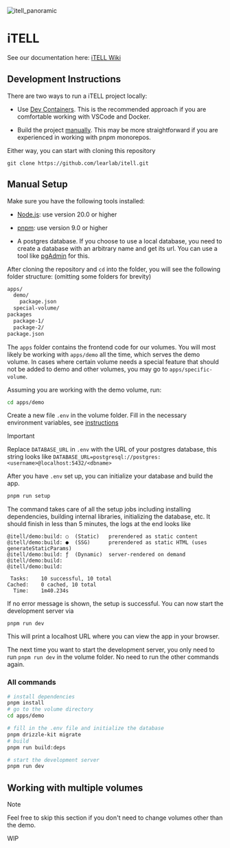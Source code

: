 ![itell_panoramic](https://github.com/user-attachments/assets/97897488-c989-4856-98b6-62abb33985b9)

# iTELL

See our documentation here: [iTELL Wiki](https://github.com/learlab/itell/wiki)

## Development Instructions

There are two ways to run a iTELL project locally:

- Use [Dev Containers](#with-dev-containers). This is the recommended approach
  if you are comfortable working with VSCode and Docker.

- Build the project [manually](#manual-setup). This may be more straightforward
  if you are experienced in working with pnpm monorepos.

Either way, you can start with cloning this repository

```
git clone https://github.com/learlab/itell.git
```

## Manual Setup

Make sure you have the following tools installed:

- [Node.js](https://nodejs.org/en/download/): use version 20.0 or higher

- [pnpm](https://pnpm.io/installation): use version 9.0 or higher

- A postgres database. If you choose to use a local database, you need to create
  a database with an arbitrary name and get its url. You can use a tool like
  [pgAdmin](https://www.pgadmin.org/) for this.

After cloning the repository and `cd` into the folder, you will see the
following folder structure: (omitting some folders for brevity)

```bash
apps/
  demo/
    package.json
  special-volume/
packages
  package-1/
  package-2/
package.json
```

The `apps` folder contains the frontend code for our volumes. You will most
likely be working with `apps/demo` all the time, which serves the demo volume.
In cases where certain volume needs a special feature that should not be added
to demo and other volumes, you may go to `apps/specific-volume`.

Assuming you are working with the demo volume, run:

```bash
cd apps/demo
```

Create a new file `.env` in the volume folder. Fill in the necessary environment
variables, see [instructions](./vercel.md)

> [!IMPORTANT]
>
> Replace `DATABASE_URL` in `.env` with the URL of your postgres database, this
> string looks like
> `DATABASE_URL=postgresql://postgres:<username>@localhost:5432/<dbname>`

After you have `.env` set up, you can initialize your database and build the
app.

```bash
pnpm run setup
```

The command takes care of all the setup jobs including installing dependencies,
building internal libraries, initializing the database, etc. It should finish in
less than 5 minutes, the logs at the end looks like

```
@itell/demo:build: ○  (Static)   prerendered as static content
@itell/demo:build: ●  (SSG)      prerendered as static HTML (uses generateStaticParams)
@itell/demo:build: ƒ  (Dynamic)  server-rendered on demand
@itell/demo:build:
@itell/demo:build:

 Tasks:    10 successful, 10 total
Cached:    0 cached, 10 total
  Time:    1m40.234s
```

If no error message is shown, the setup is successful. You can now start the
development server via

```
pnpm run dev
```

This will print a localhost URL where you can view the app in your browser.

The next time you want to start the development server, you only need to run
`pnpm run dev` in the volume folder. No need to run the other commands again.

### All commands

```bash
# install dependencies
pnpm install
# go to the volume directory
cd apps/demo

# fill in the .env file and initialize the database
pnpm drizzle-kit migrate
# build
pnpm run build:deps

# start the development server
pnpm run dev
```

## Working with multiple volumes

> [!NOTE]
>
> Feel free to skip this section if you don't need to change volumes other than
> the demo.

WIP

<!-- ## With Dev Containers -->
<!---->
<!-- Dev containers are a convenient method for ensuring a completely reproducible -->
<!-- development environment. -->
<!---->
<!-- 1. Install Docker and VS Code. -->
<!-- 2. Install the Remote - Containers extension in VS Code. -->
<!-- 3. Clone this repository and open it in VS Code. -->
<!-- 4. Add a `.env` file to the root of the repository (speak to a team member for -->
<!--    the contents). -->
<!-- 5. Use the "Reopen in Container" command. -->
<!-- 6. Open a new VS Code terminal (inside the container) and run -->
<!--    `pnpm install turbo --global`. -->
<!-- 7. Make sure that the git repository is trusted. Use the "Git: Manage Unsafe -->
<!--    Repositories" command. -->
<!-- 8. Run `turbo run dev --filter=@itell/research-methods-in-psychology` (or -->
<!--    whichever iTELL volume/app you want to work on). -->
